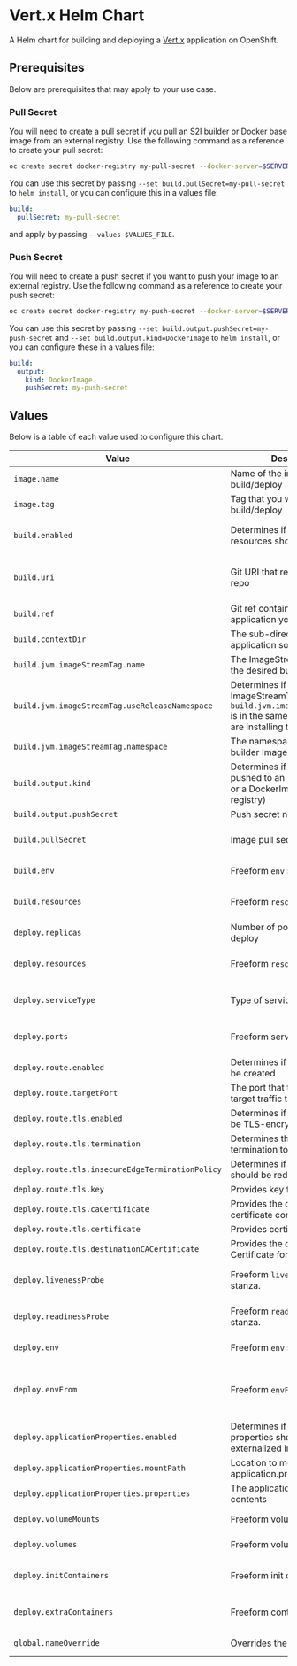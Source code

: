 # Vert.x Helm Chart
A Helm chart for building and deploying a [Vert.x](https://vertx.io/) application on OpenShift.

## Prerequisites
Below are prerequisites that may apply to your use case.

### Pull Secret
You will need to create a pull secret if you pull an S2I builder or Docker base image from an external registry. Use the following command as a reference to create your pull secret:
```bash
oc create secret docker-registry my-pull-secret --docker-server=$SERVER_URL --docker-username=$USERNAME --docker-password=$PASSWORD --docker-email=$EMAIL
```

You can use this secret by passing `--set build.pullSecret=my-pull-secret` to `helm install`, or you can configure this in a values file:
```yaml
build:
  pullSecret: my-pull-secret
```
and apply by passing `--values $VALUES_FILE`.

### Push Secret
You will need to create a push secret if you want to push your image to an external registry. Use the following command as a reference to create your push secret:
```bash
oc create secret docker-registry my-push-secret --docker-server=$SERVER_URL --docker-username=$USERNAME --docker-password=$PASSWORD --docker-email=$EMAIL
```

You can use this secret by passing `--set build.output.pushSecret=my-push-secret` and `--set build.output.kind=DockerImage` to `helm install`, or you can configure these in a values file:
```yaml
build:
  output:
    kind: DockerImage
    pushSecret: my-push-secret
```

## Values
Below is a table of each value used to configure this chart.

| Value | Description | Default | Additional Information |
| ----- | ----------- | ------- | ---------------------- |
| `image.name` | Name of the image you want to build/deploy | Defaults to the Helm release name. | The chart will create/reference an [ImageStream](https://docs.openshift.com/container-platform/4.6/openshift_images/image-streams-manage.html) based on this value. |
| `image.tag` | Tag that you want to build/deploy | `latest` | The chart will create/reference an [ImageStreamTag](https://docs.openshift.com/container-platform/4.6/openshift_images/image-streams-manage.html#images-using-imagestream-tags_image-streams-managing) based on the name provided |
| `build.enabled` | Determines if build-related resources should be created. | `true` | Set this to `false` if you want to deploy a previously built image. Leave this set to `true` if you want to build and deploy a new image. |
| `build.uri` | Git URI that references your git repo | https://github.com/redhat-developer-helm-quickstarts/vertx-getting-started | This value defaults to a sample application. Be sure to override this if you want to build and deploy your own application. |
| `build.ref` | Git ref containing the application you want to build | main | - |
| `build.contextDir` | The sub-directory where the application source code exists | - | - |
| `build.jvm.imageStreamTag.name` | The ImageStreamTag name of the desired builder image | `java:11` | - |
| `build.jvm.imageStreamTag.useReleaseNamespace` | Determines if the builder ImageStreamTag referenced by `build.jvm.imageStreamTag.name` is in the same namespace you are installing this Helm chart to | `false` | - |
| `build.jvm.imageStreamTag.namespace` | The namespace containing the builder ImageStreamTag | `openshift` | Only has an effect if `build.jvm.imageStreamTag.useReleaseNamespace` is `false` |
| `build.output.kind` | Determines if the image will be pushed to an ImageStreamTag or a DockerImage (external registry) | ImageStreamTag | More information: More information: https://docs.openshift.com/container-platform/4.6/builds/managing-build-output.html |
| `build.output.pushSecret` | Push secret name | - | Used only if build.output.kind == 'DockerImage' |
| `build.pullSecret` | Image pull secret | - | More information: https://docs.openshift.com/container-platform/4.6/openshift_images/managing_images/using-image-pull-secrets.html |
| `build.env` | Freeform `env` stanza | - | More information: https://kubernetes.io/docs/tasks/inject-data-application/define-environment-variable-container/ |
| `build.resources` | Freeform `resources` stanza | - | More information: https://kubernetes.io/docs/concepts/configuration/manage-resources-containers/ |
| `deploy.replicas` | Number of pod replicas to deploy | `1` | - |
| `deploy.resources` | Freeform `resources` stanza | - | More information: https://kubernetes.io/docs/concepts/configuration/manage-resources-containers/ |
| `deploy.serviceType` | Type of service to create | `ClusterIP` | More information: https://kubernetes.io/docs/concepts/services-networking/service/#publishing-services-service-types |
| `deploy.ports` | Freeform service `ports` stanza. | See [values.yaml](./values.yaml) | More information: https://kubernetes.io/docs/concepts/services-networking/service/#defining-a-service |
| `deploy.route.enabled` | Determines if a Route should be created | `true` | Allows clients outside of OpenShift to access your application |
| `deploy.route.targetPort` | The port that the Route should target traffic to | `http` | - |
| `deploy.route.tls.enabled` | Determines if the Route should be TLS-encrypted | `true` | More information: https://docs.openshift.com/container-platform/4.6/networking/routes/secured-routes.html |
| `deploy.route.tls.termination` | Determines the type of TLS termination to use | `edge` | Options: `edge`, `reencrypt`, `passthrough` |
| `deploy.route.tls.insecureEdgeTerminationPolicy` | Determines if insecure traffic should be redirected | `Redirect` | Options: "Allow", "Disable", "Redirect" |
| `deploy.route.tls.key` | Provides key file contents | - | This is a secret. Do not check this value into git. |
| `deploy.route.tls.caCertificate` | Provides the cert authority certificate contents | - | - |
| `deploy.route.tls.certificate` | Provides certificate contents | - | - |
| `deploy.route.tls.destinationCACertificate` | Provides the destination CA Certificate for reencrypt routes | - | - |
| `deploy.livenessProbe` | Freeform `livenessProbe` stanza. | See [values.yaml](./values.yaml) | More information: https://docs.openshift.com/container-platform/4.6/applications/application-health.html#application-health-about_application-health |
| `deploy.readinessProbe` | Freeform `readinessProbe` stanza. | See [values.yaml](./values.yaml) | More information: https://docs.openshift.com/container-platform/4.6/applications/application-health.html#application-health-about_application-health |
| `deploy.env` | Freeform `env` stanza | - | More information: https://kubernetes.io/docs/tasks/inject-data-application/define-environment-variable-container/ |
| `deploy.envFrom` | Freeform `envFrom` stanza | - | More information: https://kubernetes.io/docs/tasks/configure-pod-container/configure-pod-configmap/#configure-all-key-value-pairs-in-a-configmap-as-container-environment-variables |
| `deploy.applicationProperties.enabled` | Determines if application properties should be externalized in a ConfigMap | `false` | - |
| `deploy.applicationProperties.mountPath` | Location to mount the application.properties file | `/deployments/config/` | - |
| `deploy.applicationProperties.properties` | The application.properties file contents | - | - |
| `deploy.volumeMounts` | Freeform volume mounts | - | More information: https://kubernetes.io/docs/concepts/storage/volumes/ |
| `deploy.volumes` | Freeform volumes | - | More information: https://kubernetes.io/docs/concepts/storage/volumes/ |
| `deploy.initContainers` | Freeform init containers | - | More information: https://kubernetes.io/docs/concepts/workloads/pods/init-containers/ |
| `deploy.extraContainers` | Freeform containers | - | More information: https://kubernetes.io/docs/concepts/workloads/pods/#pod-templates |
| `global.nameOverride` | Overrides the release name | - | Resources are named after the release name. Set this value if you want to override the release name. |
